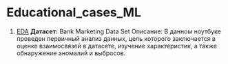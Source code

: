 # Educational_cases_ML

1. [EDA](https://github.com/temuchinn/Educational_cases_ML/blob/master/1.%20EDA.ipynb)
**Датасет:** Bank Marketing Data Set
Описание: В данном ноутбуке проведен первичный анализ данных, цель которого заключается в оценке взаимосвязей в датасете, изучение характеристик, а также обнаружение аномалий и выбросов.


